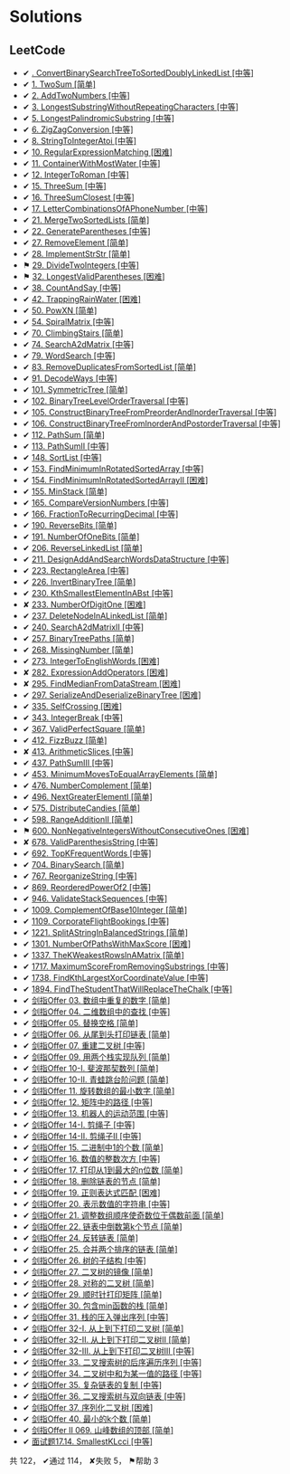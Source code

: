 # Solutions

## LeetCode

- ✔ [. ConvertBinarySearchTreeToSortedDoublyLinkedList [中等]](src\com\hkllyx\solution\leetcode\ConvertBinarySearchTreeToSortedDoublyLinkedList.java)
- ✔ [1. TwoSum [简单]](src\com\hkllyx\solution\leetcode\TwoSum.java)
- ✔ [2. AddTwoNumbers [中等]](src\com\hkllyx\solution\leetcode\AddTwoNumbers.java)
- ✔ [3. LongestSubstringWithoutRepeatingCharacters [中等]](src\com\hkllyx\solution\leetcode\LongestSubstringWithoutRepeatingCharacters.java)
- ✔ [5. LongestPalindromicSubstring [中等]](src\com\hkllyx\solution\leetcode\LongestPalindromicSubstring.java)
- ✔ [6. ZigZagConversion [中等]](src\com\hkllyx\solution\leetcode\ZigZagConversion.java)
- ✔ [8. StringToIntegerAtoi [中等]](src\com\hkllyx\solution\leetcode\StringToIntegerAtoi.java)
- ✔ [10. RegularExpressionMatching [困难]](src\com\hkllyx\solution\leetcode\RegularExpressionMatching.java)
- ✔ [11. ContainerWithMostWater [中等]](src\com\hkllyx\solution\leetcode\ContainerWithMostWater.java)
- ✔ [12. IntegerToRoman [中等]](src\com\hkllyx\solution\leetcode\IntegerToRoman.java)
- ✔ [15. ThreeSum [中等]](src\com\hkllyx\solution\leetcode\ThreeSum.java)
- ✔ [16. ThreeSumClosest [中等]](src\com\hkllyx\solution\leetcode\ThreeSumClosest.java)
- ✔ [17. LetterCombinationsOfAPhoneNumber [中等]](src\com\hkllyx\solution\leetcode\LetterCombinationsOfAPhoneNumber.java)
- ✔ [21. MergeTwoSortedLists [简单]](src\com\hkllyx\solution\leetcode\MergeTwoSortedLists.java)
- ✔ [22. GenerateParentheses [中等]](src\com\hkllyx\solution\leetcode\GenerateParentheses.java)
- ✔ [27. RemoveElement [简单]](src\com\hkllyx\solution\leetcode\RemoveElement.java)
- ✔ [28. ImplementStrStr [简单]](src\com\hkllyx\solution\leetcode\ImplementStrStr.java)
- ⚑ [29. DivideTwoIntegers [中等]](src\com\hkllyx\solution\leetcode\DivideTwoIntegers.java)
- ⚑ [32. LongestValidParentheses [困难]](src\com\hkllyx\solution\leetcode\LongestValidParentheses.java)
- ✔ [38. CountAndSay [中等]](src\com\hkllyx\solution\leetcode\CountAndSay.java)
- ✔ [42. TrappingRainWater [困难]](src\com\hkllyx\solution\leetcode\TrappingRainWater.java)
- ✔ [50. PowXN [简单]](src\com\hkllyx\solution\leetcode\PowXN.java)
- ✔ [54. SpiralMatrix [中等]](src\com\hkllyx\solution\leetcode\SpiralMatrix.java)
- ✔ [70. ClimbingStairs [简单]](src\com\hkllyx\solution\leetcode\ClimbingStairs.java)
- ✔ [74. SearchA2dMatrix [中等]](src\com\hkllyx\solution\leetcode\SearchA2dMatrix.java)
- ✔ [79. WordSearch [中等]](src\com\hkllyx\solution\leetcode\WordSearch.java)
- ✔ [83. RemoveDuplicatesFromSortedList [简单]](src\com\hkllyx\solution\leetcode\RemoveDuplicatesFromSortedList.java)
- ✔ [91. DecodeWays [中等]](src\com\hkllyx\solution\leetcode\DecodeWays.java)
- ✔ [101. SymmetricTree [简单]](src\com\hkllyx\solution\leetcode\SymmetricTree.java)
- ✔ [102. BinaryTreeLevelOrderTraversal [中等]](src\com\hkllyx\solution\leetcode\BinaryTreeLevelOrderTraversal.java)
- ✔ [105. ConstructBinaryTreeFromPreorderAndInorderTraversal [中等]](src\com\hkllyx\solution\leetcode\ConstructBinaryTreeFromPreorderAndInorderTraversal.java)
- ✔ [106. ConstructBinaryTreeFromInorderAndPostorderTraversal [中等]](src\com\hkllyx\solution\leetcode\ConstructBinaryTreeFromInorderAndPostorderTraversal.java)
- ✔ [112. PathSum [简单]](src\com\hkllyx\solution\leetcode\PathSum.java)
- ✔ [113. PathSumII [中等]](src\com\hkllyx\solution\leetcode\PathSumII.java)
- ✔ [148. SortList [中等]](src\com\hkllyx\solution\leetcode\SortList.java)
- ✔ [153. FindMinimumInRotatedSortedArray [中等]](src\com\hkllyx\solution\leetcode\FindMinimumInRotatedSortedArray.java)
- ✔ [154. FindMinimumInRotatedSortedArrayII [困难]](src\com\hkllyx\solution\leetcode\FindMinimumInRotatedSortedArrayII.java)
- ✔ [155. MinStack [简单]](src\com\hkllyx\solution\leetcode\MinStack.java)
- ✔ [165. CompareVersionNumbers [中等]](src\com\hkllyx\solution\leetcode\CompareVersionNumbers.java)
- ✔ [166. FractionToRecurringDecimal [中等]](src\com\hkllyx\solution\leetcode\FractionToRecurringDecimal.java)
- ✔ [190. ReverseBits [简单]](src\com\hkllyx\solution\leetcode\ReverseBits.java)
- ✔ [191. NumberOfOneBits [简单]](src\com\hkllyx\solution\leetcode\NumberOfOneBits.java)
- ✔ [206. ReverseLinkedList [简单]](src\com\hkllyx\solution\leetcode\ReverseLinkedList.java)
- ✔ [211. DesignAddAndSearchWordsDataStructure [中等]](src\com\hkllyx\solution\leetcode\DesignAddAndSearchWordsDataStructure.java)
- ✔ [223. RectangleArea [中等]](src\com\hkllyx\solution\leetcode\RectangleArea.java)
- ✔ [226. InvertBinaryTree [简单]](src\com\hkllyx\solution\leetcode\InvertBinaryTree.java)
- ✔ [230. KthSmallestElementInABst [中等]](src\com\hkllyx\solution\leetcode\KthSmallestElementInABst.java)
- ✘ [233. NumberOfDigitOne [困难]](src\com\hkllyx\solution\leetcode\NumberOfDigitOne.java)
- ✔ [237. DeleteNodeInALinkedList [简单]](src\com\hkllyx\solution\leetcode\DeleteNodeInALinkedList.java)
- ✔ [240. SearchA2dMatrixII [中等]](src\com\hkllyx\solution\leetcode\SearchA2dMatrixII.java)
- ✔ [257. BinaryTreePaths [简单]](src\com\hkllyx\solution\leetcode\BinaryTreePaths.java)
- ✔ [268. MissingNumber [简单]](src\com\hkllyx\solution\leetcode\MissingNumber.java)
- ✔ [273. IntegerToEnglishWords [困难]](src\com\hkllyx\solution\leetcode\IntegerToEnglishWords.java)
- ✘ [282. ExpressionAddOperators [困难]](src\com\hkllyx\solution\leetcode\ExpressionAddOperators.java)
- ✘ [295. FindMedianFromDataStream [困难]](src\com\hkllyx\solution\leetcode\FindMedianFromDataStream.java)
- ✔ [297. SerializeAndDeserializeBinaryTree [困难]](src\com\hkllyx\solution\leetcode\SerializeAndDeserializeBinaryTree.java)
- ✔ [335. SelfCrossing [困难]](src\com\hkllyx\solution\leetcode\SelfCrossing.java)
- ✔ [343. IntegerBreak [中等]](src\com\hkllyx\solution\leetcode\IntegerBreak.java)
- ✔ [367. ValidPerfectSquare [简单]](src\com\hkllyx\solution\leetcode\ValidPerfectSquare.java)
- ✔ [412. FizzBuzz [简单]](src\com\hkllyx\solution\leetcode\FizzBuzz.java)
- ✘ [413. ArithmeticSlices [中等]](src\com\hkllyx\solution\leetcode\ArithmeticSlices.java)
- ✔ [437. PathSumIII [中等]](src\com\hkllyx\solution\leetcode\PathSumIII.java)
- ✔ [453. MinimumMovesToEqualArrayElements [简单]](src\com\hkllyx\solution\leetcode\MinimumMovesToEqualArrayElements.java)
- ✔ [476. NumberComplement [简单]](src\com\hkllyx\solution\leetcode\NumberComplement.java)
- ✔ [496. NextGreaterElementI [简单]](src\com\hkllyx\solution\leetcode\NextGreaterElementI.java)
- ✔ [575. DistributeCandies [简单]](src\com\hkllyx\solution\leetcode\DistributeCandies.java)
- ✔ [598. RangeAdditionII [简单]](src\com\hkllyx\solution\leetcode\RangeAdditionII.java)
- ⚑ [600. NonNegativeIntegersWithoutConsecutiveOnes [困难]](src\com\hkllyx\solution\leetcode\NonNegativeIntegersWithoutConsecutiveOnes.java)
- ✘ [678. ValidParenthesisString [中等]](src\com\hkllyx\solution\leetcode\ValidParenthesisString.java)
- ✔ [692. TopKFrequentWords [中等]](src\com\hkllyx\solution\leetcode\TopKFrequentWords.java)
- ✔ [704. BinarySearch [简单]](src\com\hkllyx\solution\leetcode\BinarySearch.java)
- ✔ [767. ReorganizeString [中等]](src\com\hkllyx\solution\leetcode\ReorganizeString.java)
- ✔ [869. ReorderedPowerOf2 [中等]](src\com\hkllyx\solution\leetcode\ReorderedPowerOf2.java)
- ✔ [946. ValidateStackSequences [中等]](src\com\hkllyx\solution\leetcode\ValidateStackSequences.java)
- ✔ [1009. ComplementOfBase10Integer [简单]](src\com\hkllyx\solution\leetcode\ComplementOfBase10Integer.java)
- ✔ [1109. CorporateFlightBookings [中等]](src\com\hkllyx\solution\leetcode\CorporateFlightBookings.java)
- ✔ [1221. SplitAStringInBalancedStrings [简单]](src\com\hkllyx\solution\leetcode\SplitAStringInBalancedStrings.java)
- ✔ [1301. NumberOfPathsWithMaxScore [困难]](src\com\hkllyx\solution\leetcode\NumberOfPathsWithMaxScore.java)
- ✔ [1337. TheKWeakestRowsInAMatrix [简单]](src\com\hkllyx\solution\leetcode\TheKWeakestRowsInAMatrix.java)
- ✔ [1717. MaximumScoreFromRemovingSubstrings [中等]](src\com\hkllyx\solution\leetcode\MaximumScoreFromRemovingSubstrings.java)
- ✔ [1738. FindKthLargestXorCoordinateValue [中等]](src\com\hkllyx\solution\leetcode\FindKthLargestXorCoordinateValue.java)
- ✔ [1894. FindTheStudentThatWillReplaceTheChalk [中等]](src\com\hkllyx\solution\leetcode\FindTheStudentThatWillReplaceTheChalk.java)
- ✔ [剑指Offer 03. 数组中重复的数字 [简单]](src\com\hkllyx\solution\leetcode\数组中重复的数字.java)
- ✔ [剑指Offer 04. 二维数组中的查找 [中等]](src\com\hkllyx\solution\leetcode\二维数组中的查找.java)
- ✔ [剑指Offer 05. 替换空格 [简单]](src\com\hkllyx\solution\leetcode\替换空格.java)
- ✔ [剑指Offer 06. 从尾到头打印链表 [简单]](src\com\hkllyx\solution\leetcode\从尾到头打印链表.java)
- ✔ [剑指Offer 07. 重建二叉树 [中等]](src\com\hkllyx\solution\leetcode\重建二叉树.java)
- ✔ [剑指Offer 09. 用两个栈实现队列 [简单]](src\com\hkllyx\solution\leetcode\用两个栈实现队列.java)
- ✔ [剑指Offer 10-I. 斐波那契数列 [简单]](src\com\hkllyx\solution\leetcode\斐波那契数列.java)
- ✔ [剑指Offer 10-II. 青蛙跳台阶问题 [简单]](src\com\hkllyx\solution\leetcode\青蛙跳台阶问题.java)
- ✔ [剑指Offer 11. 旋转数组的最小数字 [简单]](src\com\hkllyx\solution\leetcode\旋转数组的最小数字.java)
- ✔ [剑指Offer 12. 矩阵中的路径 [中等]](src\com\hkllyx\solution\leetcode\矩阵中的路径.java)
- ✔ [剑指Offer 13. 机器人的运动范围 [中等]](src\com\hkllyx\solution\leetcode\机器人的运动范围.java)
- ✔ [剑指Offer 14-I. 剪绳子 [中等]](src\com\hkllyx\solution\leetcode\剪绳子.java)
- ✔ [剑指Offer 14-II. 剪绳子II [中等]](src\com\hkllyx\solution\leetcode\剪绳子II.java)
- ✔ [剑指Offer 15. 二进制中1的个数 [简单]](src\com\hkllyx\solution\leetcode\二进制中1的个数.java)
- ✔ [剑指Offer 16. 数值的整数次方 [中等]](src\com\hkllyx\solution\leetcode\数值的整数次方.java)
- ✔ [剑指Offer 17. 打印从1到最大的n位数 [简单]](src\com\hkllyx\solution\leetcode\打印从1到最大的n位数.java)
- ✔ [剑指Offer 18. 删除链表的节点 [简单]](src\com\hkllyx\solution\leetcode\删除链表的节点.java)
- ✔ [剑指Offer 19. 正则表达式匹配 [困难]](src\com\hkllyx\solution\leetcode\正则表达式匹配.java)
- ✔ [剑指Offer 20. 表示数值的字符串 [中等]](src\com\hkllyx\solution\leetcode\表示数值的字符串.java)
- ✔ [剑指Offer 21. 调整数组顺序使奇数位于偶数前面 [简单]](src\com\hkllyx\solution\leetcode\调整数组顺序使奇数位于偶数前面.java)
- ✔ [剑指Offer 22. 链表中倒数第k个节点 [简单]](src\com\hkllyx\solution\leetcode\链表中倒数第k个节点.java)
- ✔ [剑指Offer 24. 反转链表 [简单]](src\com\hkllyx\solution\leetcode\反转链表.java)
- ✔ [剑指Offer 25. 合并两个排序的链表 [简单]](src\com\hkllyx\solution\leetcode\合并两个排序的链表.java)
- ✔ [剑指Offer 26. 树的子结构 [中等]](src\com\hkllyx\solution\leetcode\树的子结构.java)
- ✔ [剑指Offer 27. 二叉树的镜像 [简单]](src\com\hkllyx\solution\leetcode\二叉树的镜像.java)
- ✔ [剑指Offer 28. 对称的二叉树 [简单]](src\com\hkllyx\solution\leetcode\对称的二叉树.java)
- ✔ [剑指Offer 29. 顺时针打印矩阵 [简单]](src\com\hkllyx\solution\leetcode\顺时针打印矩阵.java)
- ✔ [剑指Offer 30. 包含min函数的栈 [简单]](src\com\hkllyx\solution\leetcode\包含min函数的栈.java)
- ✔ [剑指Offer 31. 栈的压入弹出序列 [中等]](src\com\hkllyx\solution\leetcode\栈的压入弹出序列.java)
- ✔ [剑指Offer 32-I. 从上到下打印二叉树 [简单]](src\com\hkllyx\solution\leetcode\从上到下打印二叉树.java)
- ✔ [剑指Offer 32-II. 从上到下打印二叉树II [简单]](src\com\hkllyx\solution\leetcode\从上到下打印二叉树II.java)
- ✔ [剑指Offer 32-III. 从上到下打印二叉树III [中等]](src\com\hkllyx\solution\leetcode\从上到下打印二叉树III.java)
- ✔ [剑指Offer 33. 二叉搜索树的后序遍历序列 [中等]](src\com\hkllyx\solution\leetcode\二叉搜索树的后序遍历序列.java)
- ✔ [剑指Offer 34. 二叉树中和为某一值的路径 [中等]](src\com\hkllyx\solution\leetcode\二叉树中和为某一值的路径.java)
- ✔ [剑指Offer 35. 复杂链表的复制 [中等]](src\com\hkllyx\solution\leetcode\复杂链表的复制.java)
- ✔ [剑指Offer 36. 二叉搜索树与双向链表 [中等]](src\com\hkllyx\solution\leetcode\二叉搜索树与双向链表.java)
- ✔ [剑指Offer 37. 序列化二叉树 [困难]](src\com\hkllyx\solution\leetcode\序列化二叉树.java)
- ✔ [剑指Offer 40. 最小的k个数 [简单]](src\com\hkllyx\solution\leetcode\最小的k个数.java)
- ✔ [剑指Offer II 069. 山峰数组的顶部 [简单]](src\com\hkllyx\solution\leetcode\山峰数组的顶部.java)
- ✔ [面试题17.14. SmallestKLcci [中等]](src\com\hkllyx\solution\leetcode\SmallestKLcci.java)

共 122， ✔通过 114， ✘失败 5， ⚑帮助 3
